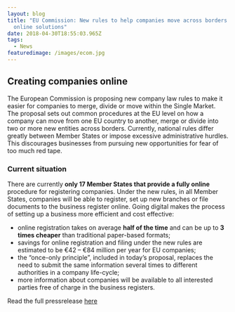 ```yaml
---
layout: blog
title: "EU Commission: New rules to help companies move across borders and find
  online solutions"
date: 2018-04-30T18:55:03.965Z
tags:
  - News
featuredimage: /images/ecom.jpg
---
```

## Creating companies online
The European Commission is proposing new company law rules to make it easier for companies to merge, divide or move within the Single Market. The proposal sets out common procedures at the EU level on how a company can move from one EU country to another, merge or divide into two or more new entities across borders. Currently, national rules differ greatly between Member States or impose excessive administrative hurdles. This discourages businesses from pursuing new opportunities for fear of too much red tape.


### Current situation
There are currently **only 17 Member States that provide a fully online** procedure for registering companies. Under the new rules, in all Member States, companies will be able to register, set up new branches or file documents to the business register online. Going digital makes the process of setting up a business more efficient and cost effective:

* online registration takes on average **half of the time** and can be up to **3 times cheaper** than traditional paper-based formats;
* savings for online registration and filing under the new rules are estimated to be €42 – €84 million per year for EU companies;
* the “once-only principle”, included in today’s proposal, replaces the need to submit the same information several times to different authorities in a company life-cycle;
* more information about companies will be available to all interested parties free of charge in the business registers.

Read the full pressrelease [here](https://ec.europa.eu/commission/presscorner/detail/en/IP_18_3508)